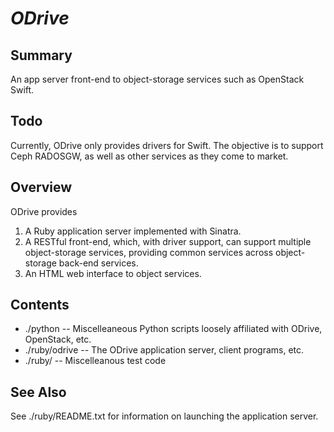 
<!--![ODrive](./images/ODrive.png "ODrive")-->
*ODrive*
========

Summary
-------

An app server front-end to object-storage services
such as OpenStack Swift.

Todo
----

Currently, ODrive only provides drivers for Swift.  The objective is to
support Ceph RADOSGW, as well as other services as they come to market.

Overview
--------

ODrive provides
  1. A Ruby application server implemented with Sinatra.
  2. A RESTful front-end, which, with driver support, can
     support multiple object-storage services, providing
     common services across object-storage back-end services.
  3. An HTML web interface to object services.

Contents
--------

* ./python -- Miscelleaneous Python scripts loosely affiliated with ODrive, OpenStack, etc.
* ./ruby/odrive -- The ODrive application server, client programs, etc.
* ./ruby/<other> -- Miscelleanous test code

See Also
--------

See ./ruby/README.txt for information on launching the application server.

